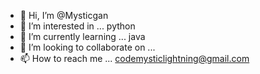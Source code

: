 - 👋 Hi, I’m @Mysticgan
- 👀 I’m interested in ... python
- 🌱 I’m currently learning ... java
- 💞️ I’m looking to collaborate on ...
- 📫 How to reach me ... codemysticlightning@gmail.com

<!---
Mysticgan/Mysticgan is a ✨ special ✨ repository because its `README.md` (this file) appears on your GitHub profile.
You can click the Preview link to take a look at your changes.
--->
